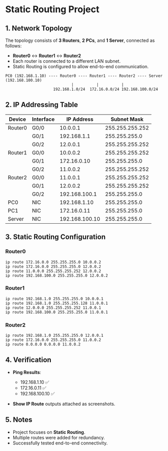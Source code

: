 # Static Routing Project

## 1. Network Topology
The topology consists of **3 Routers**, **2 PCs**, and **1 Server**, connected as follows:

- **Router0** <-> **Router1** <-> **Router2**
- Each router is connected to a different LAN subnet.
- Static Routing is configured to allow end-to-end communication.

```
PC0 (192.168.1.10) ---- Router0 ---- Router1 ---- Router2 ---- Server (192.168.100.10)
                             |          |          |
                     192.168.1.0/24  172.16.0.0/24 192.168.100.0/24
```

## 2. IP Addressing Table

| Device      | Interface            | IP Address        | Subnet Mask       |
|------------ |--------------------- |----------------- |----------------- |
| Router0     | G0/0                 | 10.0.0.1         | 255.255.255.252  |
|             | G0/1                 | 192.168.1.1      | 255.255.255.0    |
|             | G0/2                 | 12.0.0.1         | 255.255.255.252  |
| Router1     | G0/0                 | 10.0.0.2         | 255.255.255.252  |
|             | G0/1                 | 172.16.0.10      | 255.255.255.0    |
|             | G0/2                 | 11.0.0.2         | 255.255.255.252  |
| Router2     | G0/0                 | 11.0.0.1         | 255.255.255.252  |
|             | G0/1                 | 12.0.0.2         | 255.255.255.252  |
|             | G0/2                 | 192.168.100.1    | 255.255.255.0    |
| PC0         | NIC                  | 192.168.1.10     | 255.255.255.0    |
| PC1         | NIC                  | 172.16.0.11      | 255.255.255.0    |
| Server      | NIC                  | 192.168.100.10   | 255.255.255.0    |

## 3. Static Routing Configuration

### Router0
```
ip route 172.16.0.0 255.255.255.0 10.0.0.2
ip route 172.16.0.0 255.255.255.0 12.0.0.2
ip route 11.0.0.0 255.255.255.252 12.0.0.2
ip route 192.168.100.0 255.255.255.0 12.0.0.2
```

### Router1
```
ip route 192.168.1.0 255.255.255.0 10.0.0.1
ip route 192.168.1.0 255.255.255.128 11.0.0.1
ip route 12.0.0.0 255.255.255.252 11.0.0.1
ip route 192.168.100.0 255.255.255.0 11.0.0.1
```

### Router2
```
ip route 192.168.1.0 255.255.255.0 12.0.0.1
ip route 172.16.0.0 255.255.255.0 11.0.0.2
ip route 0.0.0.0 0.0.0.0 11.0.0.2
```

## 4. Verification

- **Ping Results**:  
  - 192.168.1.10 ✅  
  - 172.16.0.11 ✅  
  - 192.168.100.10 ✅  

- **Show IP Route** outputs attached as screenshots.

## 5. Notes
- Project focuses on **Static Routing**.  
- Multiple routes were added for redundancy.  
- Successfully tested end-to-end connectivity.
